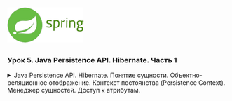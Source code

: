 # ![Spring logo](https://github.com/InsaneDan/InsaneDan/blob/main/spring.png)

### Урок 5. Java Persistence API. Hibernate. Часть 1
<details>
<summary>Java Persistence API. Hibernate. Понятие сущности. Объектно-реляционное отображение. Контекст постоянства (Persistence Context). Менеджер сущностей. Доступ к атрибутам.</summary>
  
1. Создайте сущность Product (Long id, String title, int price) и таблицу в базе данных для хранения объектов этой сущности;
2. Создайте класс ProductDao и реализуйте в нем логику выполнения CRUD-операций над сущностью Product (Product findById(Long id), List"Product" findAll(), void deleteById(Long id), Product saveOrUpdate(Product product)).

Комментарии:

* **Настройкa hibernate**: 1) через конфигурационный класс PersistenceConfig; 2) через hibernate.cfg.xml (закомментирован); 3) через application.properties (закомментировано, требуется Spring Data).
* **Проверено на СУБД**: MySQL и PostgreSQL.
* **Реализация запросов:**
  
  * в основном NamedQuery (показались наиболее удобными);
  * другие варианты – закоментированы в методе *findAllSortedByName* (JPQL Query, NativeQuery, Criteria API - простой поиск+сортировка) и *findById* (find как пример реализации CRUD-операции read).

</details>

